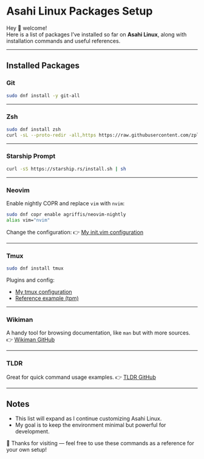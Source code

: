 
# Asahi Linux Packages Setup

Hey 👋 welcome!  
Here is a list of packages I’ve installed so far on **Asahi Linux**, along with installation commands and useful references.

---

## Installed Packages

### Git
```bash
sudo dnf install -y git-all
````

---

### Zsh

```bash
sudo dnf install zsh
curl -sL --proto-redir -all,https https://raw.githubusercontent.com/zplug/installer/master/installer.zsh | zsh
```

---

### Starship Prompt

```bash
curl -sS https://starship.rs/install.sh | sh
```

---

### Neovim

Enable nightly COPR and replace `vim` with `nvim`:

```bash
sudo dnf copr enable agriffis/neovim-nightly
alias vim="nvim"
```

Change the configuration:
👉 [My init.vim configuration](https://github.com/tarowillmakeitright/init.vim)

---

### Tmux

```bash
sudo dnf install tmux
```

Plugins and config:

* [My tmux configuration](https://github.com/tarowillmakeitright/tmuxconf)
* [Reference example (tpm)](https://github.com/tmux-plugins/tpm)

---

### Wikiman

A handy tool for browsing documentation, like `man` but with more sources.
👉 [Wikiman GitHub](https://github.com/filiparag/wikiman)

---

### TLDR

Great for quick command usage examples.
👉 [TLDR GitHub](https://github.com/tldr-pages/tldr)

---

## Notes

* This list will expand as I continue customizing Asahi Linux.
* My goal is to keep the environment minimal but powerful for development.

🚀 Thanks for visiting — feel free to use these commands as a reference for your own setup!
